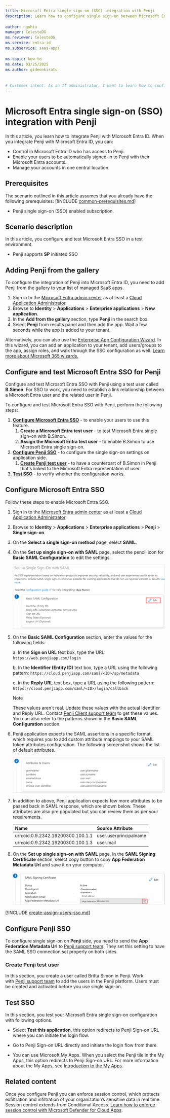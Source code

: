 ```yaml
---
title: Microsoft Entra single sign-on (SSO) integration with Penji
description: Learn how to configure single sign-on between Microsoft Entra ID and Penji.

author: nguhiu
manager: CelesteDG
ms.reviewer: CelesteDG
ms.service: entra-id
ms.subservice: saas-apps

ms.topic: how-to
ms.date: 03/25/2025
ms.author: gideonkiratu


# Customer intent: As an IT administrator, I want to learn how to configure single sign-on between Microsoft Entra ID and Penji so that I can control who has access to Penji, enable automatic sign-in with Microsoft Entra accounts, and manage my accounts in one central location.
---
```


# Microsoft Entra single sign-on (SSO) integration with Penji

In this article,  you learn how to integrate Penji with Microsoft Entra ID. When you integrate Penji with Microsoft Entra ID, you can:

* Control in Microsoft Entra ID who has access to Penji.
* Enable your users to be automatically signed-in to Penji with their Microsoft Entra accounts.
* Manage your accounts in one central location.

## Prerequisites
The scenario outlined in this article assumes that you already have the following prerequisites:
[!INCLUDE [common-prerequisites.md](~/identity/saas-apps/includes/common-prerequisites.md)]
* Penji single sign-on (SSO) enabled subscription.

## Scenario description

In this article,  you configure and test Microsoft Entra SSO in a test environment.

* Penji supports **SP** initiated SSO

## Adding Penji from the gallery

To configure the integration of Penji into Microsoft Entra ID, you need to add Penji from the gallery to your list of managed SaaS apps.

1. Sign in to the [Microsoft Entra admin center](https://entra.microsoft.com) as at least a [Cloud Application Administrator](~/identity/role-based-access-control/permissions-reference.md#cloud-application-administrator).
1. Browse to **Identity** > **Applications** > **Enterprise applications** > **New application**.
1. In the **Add from the gallery** section, type **Penji** in the search box.
1. Select **Penji** from results panel and then add the app. Wait a few seconds while the app is added to your tenant.

 Alternatively, you can also use the [Enterprise App Configuration Wizard](https://portal.office.com/AdminPortal/home?Q=Docs#/azureadappintegration). In this wizard, you can add an application to your tenant, add users/groups to the app, assign roles, and walk through the SSO configuration as well. [Learn more about Microsoft 365 wizards.](/microsoft-365/admin/misc/azure-ad-setup-guides)


<a name='configure-and-test-azure-ad-sso-for-penji'></a>

## Configure and test Microsoft Entra SSO for Penji

Configure and test Microsoft Entra SSO with Penji using a test user called **B.Simon**. For SSO to work, you need to establish a link relationship between a Microsoft Entra user and the related user in Penji.

To configure and test Microsoft Entra SSO with Penji, perform the following steps:

1. **[Configure Microsoft Entra SSO](#configure-azure-ad-sso)** - to enable your users to use this feature.
    1. **Create a Microsoft Entra test user** - to test Microsoft Entra single sign-on with B.Simon.
    1. **Assign the Microsoft Entra test user** - to enable B.Simon to use Microsoft Entra single sign-on.
1. **[Configure Penji SSO](#configure-penji-sso)** - to configure the single sign-on settings on application side.
    1. **[Create Penji test user](#create-penji-test-user)** - to have a counterpart of B.Simon in Penji that's linked to the Microsoft Entra representation of user.
1. **[Test SSO](#test-sso)** - to verify whether the configuration works.

<a name='configure-azure-ad-sso'></a>

## Configure Microsoft Entra SSO

Follow these steps to enable Microsoft Entra SSO.

1. Sign in to the [Microsoft Entra admin center](https://entra.microsoft.com) as at least a [Cloud Application Administrator](~/identity/role-based-access-control/permissions-reference.md#cloud-application-administrator).
1. Browse to **Identity** > **Applications** > **Enterprise applications** > **Penji** > **Single sign-on**.
1. On the **Select a single sign-on method** page, select **SAML**.
1. On the **Set up single sign-on with SAML** page, select the pencil icon for **Basic SAML Configuration** to edit the settings.

   ![Edit Basic SAML Configuration](common/edit-urls.png)

1. On the **Basic SAML Configuration** section, enter the values for the following fields:

	a. In the **Sign on URL** text box, type the URL:
    `https://web.penjiapp.com/login`

    b. In the **Identifier (Entity ID)** text box, type a URL using the following pattern:
    `https://cloud.penjiapp.com/saml/<ID>/sp/metadata`

    c. In the **Reply URL** text box, type a URL using the following pattern:
    `https://cloud.penjiapp.com/saml/<ID>/login/callback`

	> [!NOTE]
	> These values aren't real. Update these values with the actual Identifier and Reply URL. Contact [Penji Client support team](mailto:support@penjiapp.com) to get these values. You can also refer to the patterns shown in the **Basic SAML Configuration** section.

1. Penji application expects the SAML assertions in a specific format, which requires you to add custom attribute mappings to your SAML token attributes configuration. The following screenshot shows the list of default attributes.

	![image](common/default-attributes.png)

1. In addition to above, Penji application expects few more attributes to be passed back in SAML response, which are shown below. These attributes are also pre populated but you can review them as per your requirements.
	
	| Name |  Source Attribute|
	| ------------ | --------- |
	| urn:oid:0.9.2342.19200300.100.1.1 | user.userprincipalname |
	| urn:oid:0.9.2342.19200300.100.1.3 | user.mail |


1. On the **Set up single sign-on with SAML** page, In the **SAML Signing Certificate** section, select copy button to copy **App Federation Metadata Url** and save it on your computer.

	![The Certificate download link](common/copy-metadataurl.png)
<a name='create-an-azure-ad-test-user'></a>

[!INCLUDE [create-assign-users-sso.md](~/identity/saas-apps/includes/create-assign-users-sso.md)]

## Configure Penji SSO

To configure single sign-on on **Penji** side, you need to send the **App Federation Metadata Url** to [Penji support team](mailto:support@penjiapp.com). They set this setting to have the SAML SSO connection set properly on both sides.

### Create Penji test user

In this section, you create a user called Britta Simon in Penji. Work with [Penji support team](mailto:support@penjiapp.com) to add the users in the Penji platform. Users must be created and activated before you use single sign-on.

## Test SSO 

In this section, you test your Microsoft Entra single sign-on configuration with following options. 

* Select **Test this application**, this option redirects to Penji Sign-on URL where you can initiate the login flow. 

* Go to Penji Sign-on URL directly and initiate the login flow from there.

* You can use Microsoft My Apps. When you select the Penji tile in the My Apps, this option redirects to Penji Sign-on URL. For more information about the My Apps, see [Introduction to the My Apps](https://support.microsoft.com/account-billing/sign-in-and-start-apps-from-the-my-apps-portal-2f3b1bae-0e5a-4a86-a33e-876fbd2a4510).


## Related content

Once you configure Penji you can enforce session control, which protects exfiltration and infiltration of your organization’s sensitive data in real time. Session control extends from Conditional Access. [Learn how to enforce session control with Microsoft Defender for Cloud Apps](/cloud-app-security/proxy-deployment-any-app).
